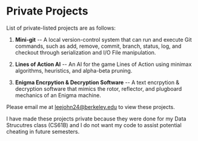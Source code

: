 # Private Projects
List of private-listed projects are as follows:

1. <b>Mini-git</b> -- A local version-control system that can run and execute Git commands, such as add, remove, commit, branch, status, log, and checkout through serialization and I/O File manipulation.


2. <b>Lines of Action AI</b> -- An AI for the game Lines of Action using minimax algorithms, heuristics, and alpha-beta pruning.



3. <b>Enigma Encrpytion & Decryption Software</b> -- A text encrpytion & decryption software that mimics the rotor, reflector, and plugboard mechanics of an Enigma machine.





Please email me at leejohn24@berkeley.edu to view these projects. 

I have made these projects private because they were done for my Data Strucutres class (CS61B) and I do not want my code to assist potential cheating in future semesters.
